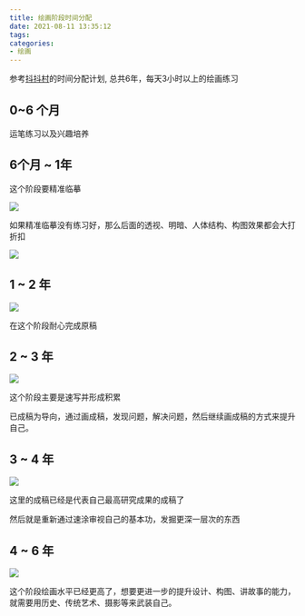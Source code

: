 ```yaml
---
title: 绘画阶段时间分配
date: 2021-08-11 13:35:12
tags:
categories:
- 绘画
---
```


参考[抖抖村](https://www.bilibili.com/video/BV1a44y1C7Dj)的时间分配计划, 总共6年，每天3小时以上的绘画练习


## 0~6 个月

运笔练习以及兴趣培养

## 6个月 ~ 1年

这个阶段要精准临摹

![](1.png)

如果精准临摹没有练习好，那么后面的透视、明暗、人体结构、构图效果都会大打折扣

![](2.png)

## 1 ~ 2 年

![](3.png)

在这个阶段耐心完成原稿

## 2 ~ 3 年

![](4.png)

这个阶段主要是速写并形成积累

[](!绘画最适合学习的构图和光影的电影)

已成稿为导向，通过画成稿，发现问题，解决问题，然后继续画成稿的方式来提升自己。

## 3 ~ 4 年

![](5.png)

这里的成稿已经是代表自己最高研究成果的成稿了

然后就是重新通过速涂审视自己的基本功，发掘更深一层次的东西

## 4 ~ 6 年

![](6.png)

这个阶段绘画水平已经更高了，想要更进一步的提升设计、构图、讲故事的能力，就需要用历史、传统艺术、摄影等来武装自己。
